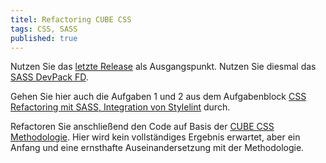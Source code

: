 ```yaml
---
titel: Refactoring CUBE CSS
tags: CSS, SASS
published: true
---
```



Nutzen Sie das [letzte Release](https://github.com/cnoss/fd-2021/releases) als Ausgangspunkt. Nutzen Sie diesmal das [SASS DevPack FD](https://github.com/cnoss/sass-devpack-fd).

Gehen Sie hier auch die Aufgaben 1 und 2 aus dem Aufgabenblock [CSS Refactoring mit SASS, Integration von Stylelint](/mi-bachelor-webdevelopment/assignments/css-grid-sass-transitions/) durch.

Refactoren Sie anschließend den Code auf Basis der [CUBE CSS Methodologie](https://cube.fyi/). Hier wird kein vollständiges Ergebnis erwartet, aber ein Anfang und eine ernsthafte Auseinandersetzung mit der Methodologie.